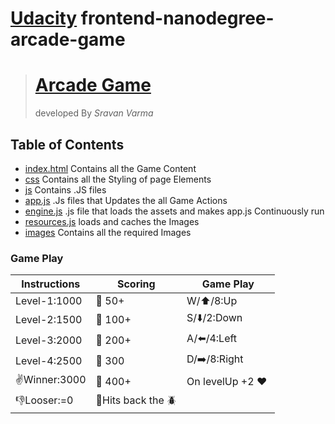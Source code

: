 [Udacity](https://udacity.com) frontend-nanodegree-arcade-game
===============================================================
># [Arcade Game](https://sravan7.github.io/arcadeGame/index.html)
>developed By *Sravan Varma*


## Table of Contents

- [index.html](../arcadeGame/index.html) Contains all the Game Content
- [css](../arcadeGame/css/app.css) Contains all the Styling of page Elements
- [js](../arcadeGame/jss) Contains .JS files
 - [app.js](../arcadeGame/js/app.js) .Js files that Updates the all Game Actions
 - [engine.js](../arcadeGame/js/engine.js) .js file that loads the assets and makes app.js Continuously run
 - [resources.js](../arcadeGame/js/resources.js) loads and caches the Images
- [images](../arcadeGame/images) Contains all the required Images

### Game Play

| Instructions  | Scoring                               | Game Play                         |
| ------------  |---------------------------------------|-----------------------------------|
|  Level-1:1000 | :large_orange_diamond: 50+            |   󠁡󠁡󠁡󠁡W/:arrow_up:/8️:Up               |
|  Level-2:1500 | :large_blue_diamond: 100+             |   󠁡󠁡󠁡󠁡S/:arrow_down:/2:Down           |           
|  Level-3:2000 | :green_apple: 200+                    |   󠁡󠁡󠁡A/:arrow_left:/4:Left           |           
|  Level-4:2500 | :key: 300                             |   󠁡󠁡󠁡D/:arrow_right:/8️:Right         |
|:v:Winner:3000 | :ocean: 400+                          |   On levelUp +2 :heart:     󠁡󠁡󠁡󠁡      |
|:-1:Looser:=0  | :mount_fuji:Hits back the :beetle:    |         󠁡󠁡󠁡󠁡                          |
 